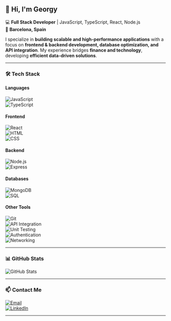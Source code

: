 ## **👋 Hi, I'm Georgy**  
💻 **Full Stack Developer** | JavaScript, TypeScript, React, Node.js  
📍 **Barcelona, Spain**  

I specialize in **building scalable and high-performance applications** with a focus on **frontend & backend development, database optimization, and API integration**. My experience bridges **finance and technology**, developing **efficient data-driven solutions**.  

---

### **🛠 Tech Stack**  

#### **Languages**  
![JavaScript](https://img.shields.io/badge/JavaScript-F7DF1E?style=flat&logo=javascript&logoColor=black)  
![TypeScript](https://img.shields.io/badge/TypeScript-3178C6?style=flat&logo=typescript&logoColor=white)  

#### **Frontend**  
![React](https://img.shields.io/badge/React-61DAFB?style=flat&logo=react&logoColor=black)  
![HTML](https://img.shields.io/badge/HTML-E34F26?style=flat&logo=html5&logoColor=white)  
![CSS](https://img.shields.io/badge/CSS-1572B6?style=flat&logo=css3&logoColor=white)  

#### **Backend**  
![Node.js](https://img.shields.io/badge/Node.js-339933?style=flat&logo=node.js&logoColor=white)  
![Express](https://img.shields.io/badge/Express-000000?style=flat&logo=express&logoColor=white)  

#### **Databases**  
![MongoDB](https://img.shields.io/badge/MongoDB-47A248?style=flat&logo=mongodb&logoColor=white)  
![SQL](https://img.shields.io/badge/SQL-4479A1?style=flat&logo=postgresql&logoColor=white)  

#### **Other Tools**  
![Git](https://img.shields.io/badge/Git-F05032?style=flat&logo=git&logoColor=white)  
![API Integration](https://img.shields.io/badge/API-02569B?style=flat&logo=postman&logoColor=white)  
![Unit Testing](https://img.shields.io/badge/Testing-15A303?style=flat&logo=jest&logoColor=white)  
![Authentication](https://img.shields.io/badge/Auth-4285F4?style=flat&logo=auth0&logoColor=white)  
![Networking](https://img.shields.io/badge/Networking-005571?style=flat&logo=cisco&logoColor=white)  

---

### **📊 GitHub Stats**  
![GitHub Stats](https://github-readme-stats.vercel.app/api?username=georgeflow&show_icons=true&theme=dark)  

---

### **📫 Contact Me**  
[![Email](https://img.shields.io/badge/Email-D14836?style=flat&logo=gmail&logoColor=white)](mailto:ovsyannikovgeorgy@gmail.com)  
[![LinkedIn](https://img.shields.io/badge/LinkedIn-0077B5?style=flat&logo=linkedin&logoColor=white)](https://www.linkedin.com/in/your-profile)  

---
